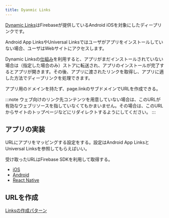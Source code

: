 ```yaml
---
title: Dyanmic Links
---
```


[Dynamic Links](https://firebase.google.com/docs/dynamic-links)はFirebaseが提供しているAndroid iOSを対象にしたディープリンクです。

Android App LinksやUniversal Linksではユーザがアプリをインストールしていない場合、ユーザはWebサイトにアクセスします。

Dynamic Linksの[仕組み](https://firebase.google.com/docs/dynamic-links#how-does-it-work)を利用すると、アプリがまだインストールされていない場合は（指定した場合のみ）ストアに転送され、アプリのインストールが完了するとアプリが開きます。その後、アプリに渡されたリンクを取得し、アプリに適した方法でディープリンクを処理できます。

アプリ用のドメインを持たず、page.linkのサブドメインでURLを作成できる。

:::note
ウェブ向けのリンク先コンテンツを用意していない場合は、このURLが有効なウェブリソースを指していなくてもかまいません。その場合は、このURLからサイトのトップページなどにリダイレクトするようにしてください。
:::

## アプリの実装

URLにアプリをマッピングする設定をする。設定はAndroid App LinksとUniversal Linksを参照してもらえばいい。

受け取ったURLはFirebase SDKを利用して取得する。

- [iOS](https://firebase.google.com/docs/dynamic-links/ios/receive)
- [Android](https://firebase.google.com/docs/dynamic-links/android/receive)
- [React Native](https://rnfirebase.io/dynamic-links/usage)

## URLを作成

[Linksの作成パターン](https://firebase.google.com/docs/dynamic-links/create-links)
